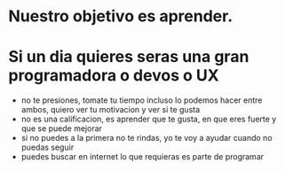 # Nuestro objetivo es aprender.
# Si un dia quieres seras una gran programadora o devos o UX
 * no te presiones, tomate tu tiempo incluso lo podemos hacer entre ambos, quiero ver tu motivacion y ver si te gusta
 * no es una calificacion, es aprender que te gusta, en que eres fuerte y que se puede mejorar
 * si no puedes a la primera no te rindas, yo te voy a ayudar cuando no puedas seguir
 * puedes buscar en internet lo que requieras es parte de programar
